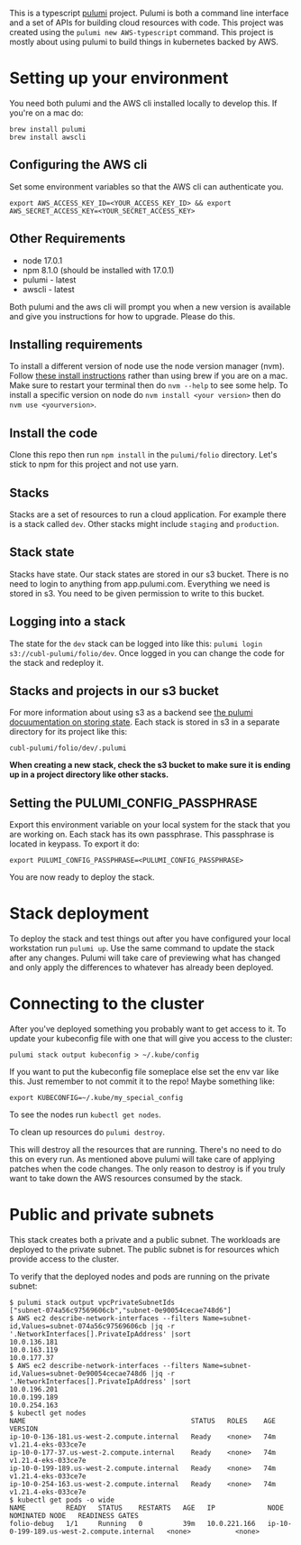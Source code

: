This is a typescript [pulumi](https://www.pulumi.com/docs) project. Pulumi is both a command line interface and a set of APIs for building cloud resources with code. This project was created using the `pulumi new AWS-typescript` command. This project is mostly about using pulumi to build things in kubernetes backed by AWS.

# Setting up your environment
You need both pulumi and the AWS cli installed locally to develop this. If you're on a mac do:
```
brew install pulumi
brew install awscli
```

## Configuring the AWS cli
Set some environment variables so that the AWS cli can authenticate you.
```
export AWS_ACCESS_KEY_ID=<YOUR_ACCESS_KEY_ID> && export AWS_SECRET_ACCESS_KEY=<YOUR_SECRET_ACCESS_KEY>
```

## Other Requirements
* node 17.0.1
* npm 8.1.0 (should be installed with 17.0.1)
* pulumi - latest
* awscli - latest

Both pulumi and the aws cli will prompt you when a new version is available and give you instructions for how to upgrade. Please do this.

## Installing requirements
To install a different version of node use the node version manager (nvm). Follow [these install instructions](https://github.com/nvm-sh/nvm#installing-and-updating) rather than using brew if you are on a mac. Make sure to restart your terminal then do `nvm --help` to see some help. To install a specific version on node do `nvm install <your version>` then do `nvm use <yourversion>`.

## Install the code
Clone this repo then run `npm install` in the `pulumi/folio` directory. Let's stick to npm for this project and not use yarn.

## Stacks
Stacks are a set of resources to run a cloud application. For example there is a stack called `dev`. Other stacks might include `staging` and `production`.

## Stack state
Stacks have state. Our stack states are stored in our s3 bucket. There is no need to login to anything from app.pulumi.com. Everything we need is stored in s3. You need to be given permission to write to this bucket.

## Logging into a stack
The state for the `dev` stack can be logged into like this: `pulumi login s3://cubl-pulumi/folio/dev`. Once logged in you can change the code for the stack and redeploy it.

## Stacks and projects in our s3 bucket
For more information about using s3 as a backend see [the pulumi docuumentation on storing state](https://www.pulumi.com/docs/intro/concepts/state/#logging-into-the-AWS-s3-backend). Each stack is stored in s3 in a separate directory for its project like this:
```
cubl-pulumi/folio/dev/.pulumi
```
**When creating a new stack, check the s3 bucket to make sure it is ending up in a project directory like other stacks.**

## Setting the PULUMI_CONFIG_PASSPHRASE
Export this environment variable on your local system for the stack that you are working on. Each stack has its own passphrase. This passphrase is located in keypass. To export it do:
```
export PULUMI_CONFIG_PASSPHRASE=<PULUMI_CONFIG_PASSPHRASE>
```

You are now ready to deploy the stack.

# Stack deployment
To deploy the stack and test things out after you have configured your local workstation run `pulumi up`. Use the same command to update the stack after any changes. Pulumi will take care of previewing what has changed and only apply the differences to whatever has already been deployed.

# Connecting to the cluster
After you've deployed something you probably want to get access to it. To update your kubeconfig file with one that will give you access to the cluster:
```
pulumi stack output kubeconfig > ~/.kube/config
```

If you want to put the kubeconfig file someplace else set the env var like this. Just remember to not commit it to the repo! Maybe something like:
```
export KUBECONFIG=~/.kube/my_special_config
```

To see the nodes run `kubectl get nodes`.

To clean up resources do `pulumi destroy`.

This will destroy all the resources that are running. There's no need to do this on every run. As mentioned above pulumi will take care of applying patches when the code changes. The only reason to destroy is if you truly want to take down the AWS resources consumed by the stack.

# Public and private subnets
This stack creates both a private and a public subnet. The workloads are deployed to the private subnet. The public subnet is for resources which provide access to the cluster.

To verify that the deployed nodes and pods are running on the private subnet:
```
$ pulumi stack output vpcPrivateSubnetIds
["subnet-074a56c97569606cb","subnet-0e90054cecae748d6"]
$ AWS ec2 describe-network-interfaces --filters Name=subnet-id,Values=subnet-074a56c97569606cb |jq -r '.NetworkInterfaces[].PrivateIpAddress' |sort
10.0.136.181
10.0.163.119
10.0.177.37
$ AWS ec2 describe-network-interfaces --filters Name=subnet-id,Values=subnet-0e90054cecae748d6 |jq -r '.NetworkInterfaces[].PrivateIpAddress' |sort
10.0.196.201
10.0.199.189
10.0.254.163
$ kubectl get nodes
NAME                                         STATUS   ROLES    AGE   VERSION
ip-10-0-136-181.us-west-2.compute.internal   Ready    <none>   74m   v1.21.4-eks-033ce7e
ip-10-0-177-37.us-west-2.compute.internal    Ready    <none>   74m   v1.21.4-eks-033ce7e
ip-10-0-199-189.us-west-2.compute.internal   Ready    <none>   74m   v1.21.4-eks-033ce7e
ip-10-0-254-163.us-west-2.compute.internal   Ready    <none>   74m   v1.21.4-eks-033ce7e
$ kubectl get pods -o wide
NAME          READY   STATUS    RESTARTS   AGE   IP             NODE                                         NOMINATED NODE   READINESS GATES
folio-debug   1/1     Running   0          39m   10.0.221.166   ip-10-0-199-189.us-west-2.compute.internal   <none>           <none>
```
